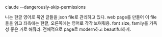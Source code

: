 claude --dangerously-skip-permissions

나는 한글 영어로 묶인 글들을 json file로 관리하고 있다. 
web page를 만들어 이 file들을 읽고 좌측에는 한글, 오른쪽에는 영어로 각각 보여줘용. 
font size, family를 가독성 좋은 거로 해줘라. 전체적으로 page로 modern하고 beautiful하게. 
